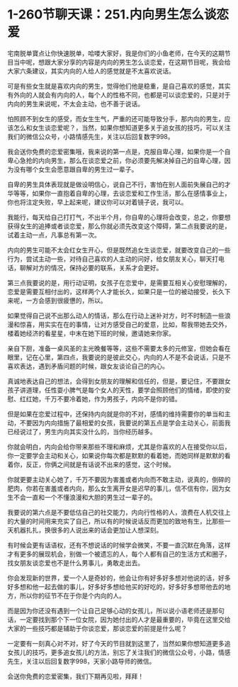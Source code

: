 # 1-260节聊天课：251.内向男生怎么谈恋爱

宅南脱单寶点让你快速脱单，哈喽大家好，我是你们的小鱼老师，在今天的这期节目当中呢，想跟大家分享的内容是内向的男生怎么谈恋爱，在这期节目呢，我会给大家六条建议，其实内向的人给人的感觉就是不太喜欢说话。

可是有些女生就是喜欢内向的男生，觉得他们他是稳重，是自己喜欢的感觉，其实有外向的人就会有内向的人，每个人的性格不同，也都是可以谈恋爱的，只是对于内向的男生来说呢，不太会主动，也不善于说话。

怕照顾不到女生的感受，而女生生气，严重的还可能导致分手，那内向的男生，应该怎么和女生谈恋爱呢？，当然，如果你想知道更多关于追女孩的技巧，可以关注我们的微信公众号，小路情感先生，关注以后回复数字998。

我会送你免费的恋爱密集哦，我来说的第一点是，克服自卑心理，如果你是一个自卑心急抢的内向男生，那么在谈恋爱之前，你必须要先解决掉自己的自卑心理，因为没有哪个女生会愿意跟自卑的男生过一辈子。

自卑的男生具体表现就是做设明信心，说自己不行，害怕在别人面前失展自己的才华等等，如果你一直抱着自卑的心理，去谈恋爱和工作生活，那么在感情事业上，你也将注定失败，早上起来呢，建议你可以对着镜子说，我可以。

我能行，每天给自己打打气，不出半个月，你自卑的心理将会改变，总之，你要想获得女生的追捧或者谈恋爱，那么你就必须先改变这个障碍，第二点我要说的是，试着主动一点，凡事总有第一次。

内向的男生可能不太会红女生开心，但是既然追女生谈恋爱，就要改变自己的一些行为，尝试主动一些，对待自己喜欢的人主动的问好，给女朋友关心，聊天打电话，聊解对方的情况，保持必要的联系，关系才会更好。

第三点我要说的是，用行动证明，女孩子在恋爱中，是需要互相关心安慰理解的，恋爱是需要互相付出的，这样两个人才能长久，如果只是一位的被动接受，长久下来呢，一方会感到很疲憊的，所以。

如果觉得自己说不出那么动人的情话，那么在行动上迷补对方，时不时制造一些浪漫和惊喜，用实实在在的事情，让对方感受自己的爱意，比如，帮我带她去交外，楼着她经济的看星星，中末在她下班的时候，邀请她来你家。

亲自下厨，准备一桌风圣的主光晚餐等等，这些不需要太多的元修室，但她会看在眼里，记在心里，第四点，我要说的是彼此交心，内向的人不是不会说话，只是不喜欢表达，遇到矛盾问题的时候，跟女友谈论自己的内心。

真诚地表达自己的想法，会得到女朋友的理解和信任的，但是，要记住，不要跟女孩子讲道理，任性耍小脾气是每个女人的天性，要学会照顾他们的情绪，即使的安慰、红红她，千万不要冷着她，作为男孩子，内向不是你的错。

但是如果在恋爱过程中，还保持内向就是你的不对，感情的维持需要你的单当和主动，不要因为内向措施了最相爱的女孩，我要说的第五点是学会主动关心，前面我已经说过了，男生内向其实没什么的，当你经历越多。

你就会明白，内向会给你带来那些不理和麻烦，尤其是你喜欢的人在接受你以后，你一定要学会主动和关心，如果说你每次都是默默的看着她，而她同样是默默的看着你，反正，你俩之间就是有话说不出来的感觉，这个时候。

你就更要主动关心她了，千万不要因为害羞或者内向而不敢主动，说真的，倒碎的肥肉，你若在害羞或者内向，那么女生离开女是迟早的事儿，信不信有你，因为女生不会一直和一个不懂浪漫和大胆的男生过一辈子的。

我要说的第六点是不要低估自己的社交能力，内向行性格的人，浪费在人机交往上的大量的时间用来充实了自己，所以有的时候说话反而更加的致地有生，比那些一天机器扎扎，换很多的人说出来的话会更加让人想深刻。

有时候会更有话语权，还有不想说话的时候学会微笑，不要一直沉默在角落，这样才有更多的展现机会，别做一个被遗忘的人，每个人都有自己的生活方式和圈子，找女朋友谈恋爱也不是什么男事儿，勇敢走出去。

你会发现新的世界，爱一个人是奇妙的，他会让你有好多好多想对他说的话，好多好多想和他一起去做的事儿，好多好多想给他买的好吃的，好多好多想带他去的地方，所以你的征节不在于你是个内向的人。

而是因为你还没有遇到一个让自己足够心动的女孩儿，所以说小语老师还是那句话，一定要找到那个下一位女院，因为她付出的人才是最重要的，毕竟在这里交给大家的一些技巧都是辅助于你谈恋爱，那谈恋爱的前提是什么呢？

一定要有一刻真心对不对，好了今天的节目就到这里了，当然如果你想知道更多追女孩儿的技巧，更多追女孩儿的方法，别忘了关注我们的微信公众号，小路，情感先生，关注以后回复数字998，天家小路导师的微信。

会送你免费的恋爱密集，我们下期再见啦，拜拜！